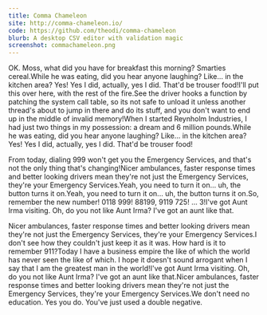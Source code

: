 ```yaml
---
title: Comma Chameleon
site: http://comma-chameleon.io/
code: https://github.com/theodi/comma-chameleon
blurb: A desktop CSV editor with validation magic
screenshot: commachameleon.png
---
```


OK. Moss, what did you have for breakfast this morning? Smarties cereal.While he was eating, did you hear anyone laughing? Like... in the kitchen area? Yes! Yes I did, actually, yes I did. That'd be trouser food!I'll put this over here, with the rest of the fire.See the driver hooks a function by patching the system call table, so its not safe to unload it unless another thread's about to jump in there and do its stuff, and you don't want to end up in the middle of invalid memory!When I started Reynholm Industries, I had just two things in my possession: a dream and 6 million pounds.While he was eating, did you hear anyone laughing? Like... in the kitchen area? Yes! Yes I did, actually, yes I did. That'd be trouser food!

From today, dialing 999 won't get you the Emergency Services, and that's not the only thing that's changing!Nicer ambulances, faster response times and better looking drivers mean they're not just the Emergency Services, they're your Emergency Services.Yeah, you need to turn it on... uh, the button turns it on.Yeah, you need to turn it on... uh, the button turns it on.So, remember the new number! 0118 999! 88199, 9119 725! ... 3!I've got Aunt Irma visiting. Oh, do you not like Aunt Irma? I've got an aunt like that.

Nicer ambulances, faster response times and better looking drivers mean they're not just the Emergency Services, they're your Emergency Services.I don't see how they couldn't just keep it as it was. How hard is it to remember 911?Today I have a business empire the like of which the world has never seen the like of which. I hope it doesn't sound arrogant when I say that I am the greatest man in the world!I've got Aunt Irma visiting. Oh, do you not like Aunt Irma? I've got an aunt like that.Nicer ambulances, faster response times and better looking drivers mean they're not just the Emergency Services, they're your Emergency Services.We don't need no education. Yes you do. You've just used a double negative.
